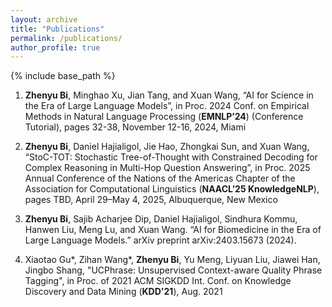 ```yaml
---
layout: archive
title: "Publications"
permalink: /publications/
author_profile: true
---
```


{% include base_path %}
1. **Zhenyu Bi**, Minghao Xu, Jian Tang, and Xuan Wang, “AI for Science in the Era of Large Language Models”, in Proc. 2024 Conf. on Empirical Methods in Natural Language Processing (**EMNLP’24**) (Conference Tutorial), pages 32-38, November 12-16, 2024, Miami

2. **Zhenyu Bi**, Daniel Hajialigol, Jie Hao, Zhongkai Sun, and Xuan Wang, “StoC-TOT: Stochastic Tree-of-Thought with Constrained Decoding for Complex Reasoning in Multi-Hop Question Answering”, in Proc. 2025 Annual Conference of the Nations of the Americas Chapter of the Association for Computational Linguistics (**NAACL’25 KnowledgeNLP**), pages TBD, April 29–May 4, 2025, Albuquerque, New Mexico

3. **Zhenyu Bi**, Sajib Acharjee Dip, Daniel Hajialigol, Sindhura Kommu, Hanwen Liu, Meng Lu, and Xuan Wang. “AI for Biomedicine in the Era of Large Language Models.” arXiv preprint arXiv:2403.15673 (2024).

4. Xiaotao Gu\*, Zihan Wang\*, **Zhenyu Bi**, Yu Meng, Liyuan Liu, Jiawei Han, Jingbo Shang, "UCPhrase: Unsupervised Context-aware Quality Phrase Tagging", in Proc. of 2021 ACM SIGKDD Int. Conf. on Knowledge Discovery and Data Mining (**KDD'21**), Aug. 2021
